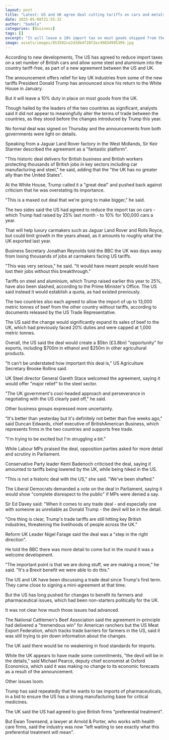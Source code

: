 ```yaml
---
layout: post
title: "Latest: US and UK agree deal cutting tariffs on cars and metals"
date: 2025-05-08T21:55:32
author: "badely"
categories: [Business]
tags: []
excerpt: "It will leave a 10% import tax on most goods shipped from the UK to the US."
image: assets/images/853592ce2d3db4f28f2ec49834995399.jpg
---
```


According to new developments, The US has agreed to reduce import taxes on a set number of British cars and allow some steel and aluminium into the country tariff-free, as part of a new agreement between the US and UK. 

The announcement offers relief for key UK industries from some of the new tariffs President Donald Trump has announced since his return to the White House in January.

But it will leave a 10% duty in place on most goods from the UK.

Though hailed by the leaders of the two countries as significant, analysts said it did not appear to meaningfully alter the terms of trade between the countries, as they stood before the changes introduced by Trump this year.

No formal deal was signed on Thursday and the announcements from both governments were light on details.

Speaking from a Jaguar Land Rover factory in the West Midlands, Sir Keir Starmer described the agreement as a "fantastic platform".

"This historic deal delivers for British business and British workers protecting thousands of British jobs in key sectors including car manufacturing and steel," he said, adding that the "the UK has no greater ally than the United States".

At the White House, Trump called it a "great deal" and pushed back against criticism that he was overstating its importance.

"This is a maxed out deal that we're going to make bigger," he said.

The two sides said the US had agreed to reduce the import tax on cars - which Trump had raised by 25% last month - to 10% for 100,000 cars a year. 

That will help luxury carmakers such as Jaguar Land Rover and Rolls Royce, but could limit growth in the years ahead, as it amounts to roughly what the UK exported last year.

Business Secretary Jonathan Reynolds told the BBC the UK was days away from losing thousands of jobs at carmakers facing US tariffs.

"This was very serious," he said. "It would have meant people would have lost their jobs without this breakthrough."

Tariffs on steel and aluminium, which Trump raised earlier this year to 25%, have also been slashed, according to the Prime Minister's Office. The US said instead it would establish a quota, as had existed previously.

The two countries also each agreed to allow the import of up to 13,000 metric tonnes of beef from the other country without tariffs, according to documents released by the US Trade Representative.

The US said the change would significantly expand its sales of beef to the UK, which had previously faced 20% duties and were capped at 1,000 metric tonnes. 

Overall, the US said the deal would create a $5bn (£3.8bn) "opportunity" for exports, including $700m in ethanol and $250m in other agricultural products. 

"It can't be understated how important this deal is," US Agriculture Secretary Brooke Rollins said.

UK Steel director General Gareth Stace welcomed the agreement, saying it would offer "major relief" to the steel sector.

"The UK government's cool-headed approach and perseverance in negotiating with the US clearly paid off," he said. 

Other business groups expressed more uncertainty.

"It's better than yesterday but it's definitely not better than five weeks ago," said Duncan Edwards, chief executive of BritishAmerican Business, which represents firms in the two countries and supports free trade.

"I'm trying to be excited but I'm struggling a bit."

While Labour MPs praised the deal, opposition parties asked for more detail and scrutiny in Parliament.

Conservative Party leader Kemi Badenoch criticised the deal, saying it amounted to tariffs being lowered by the UK, while being hiked in the US.

"This is not a historic deal with the US," she said. "We've been shafted." 

The Liberal Democrats demanded a vote on the deal in Parliament, saying it would show "complete disrespect to the public" if MPs were denied a say.

Sir Ed Davey said: "When it comes to any trade deal - and especially one with someone as unreliable as Donald Trump - the devil will be in the detail.

"One thing is clear, Trump's trade tariffs are still hitting key British industries, threatening the livelihoods of people across the UK."

Reform UK Leader Nigel Farage said the deal was a "step in the right direction".

He told the BBC there was more detail to come but in the round it was a welcome development.

"The important point is that we are doing stuff, we are making a move," he said. "It's a Brexit benefit we were able to do this."

The US and UK have been discussing a trade deal since Trump's first term. They came close to signing a mini-agreement at that time. 

But the US has long pushed for changes to benefit its farmers and pharmaceutical issues, which had been non-starters politically for the UK.

It was not clear how much those issues had advanced. 

The National Cattlemen's Beef Association said the agreement in-principle had delivered a "tremendous win" for American ranchers but the US Meat Export Federation, which tracks trade barriers for farmers in the US, said it was still trying to pin down information about the changes.

The UK said there would be no weakening in food standards for imports. 

While the UK appears to have made some commitments, "the devil will be in the details," said Michael Pearce, deputy chief economist at Oxford Economics, which said it was making no change to its economic forecasts as a result of the announcement.

Other issues loom.

Trump has said repeatedly that he wants to tax imports of pharmaceuticals, in a bid to ensure the US has a strong manufacturing base for critical medicines. 

The UK said the US had agreed to give British firms "preferential treatment". 

But Ewan Townsend, a lawyer at Arnold & Porter, who works with health care firms, said the industry was now "left waiting to see exactly what this preferential treatment will mean".

